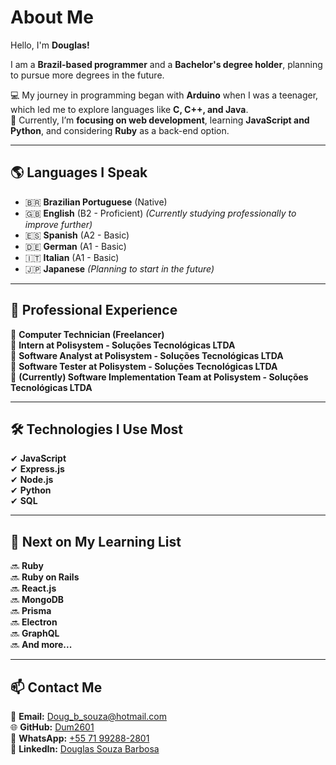 # **About Me**  

Hello, I'm **Douglas!**  

I am a **Brazil-based programmer** and a **Bachelor's degree holder**, planning to pursue more degrees in the future.  

💻 My journey in programming began with **Arduino** when I was a teenager, which led me to explore languages like **C, C++, and Java**.  
🚀 Currently, I’m **focusing on web development**, learning **JavaScript and Python**, and considering **Ruby** as a back-end option.  

---

## **🌎 Languages I Speak**  
- 🇧🇷 **Brazilian Portuguese** (Native)  
- 🇬🇧 **English** (B2 - Proficient) *(Currently studying professionally to improve further)*  
- 🇪🇸 **Spanish** (A2 - Basic)  
- 🇩🇪 **German** (A1 - Basic)  
- 🇮🇹 **Italian** (A1 - Basic)  
- 🇯🇵 **Japanese** *(Planning to start in the future)*  

---

## **💼 Professional Experience**  
🔹 **Computer Technician (Freelancer)**  
🔹 **Intern at Polisystem - Soluções Tecnológicas LTDA**  
🔹 **Software Analyst at Polisystem - Soluções Tecnológicas LTDA**  
🔹 **Software Tester at Polisystem - Soluções Tecnológicas LTDA**  
🔹 **(Currently) Software Implementation Team at Polisystem - Soluções Tecnológicas LTDA**  

---

## **🛠️ Technologies I Use Most**  
✔ **JavaScript**  
✔ **Express.js**  
✔ **Node.js**  
✔ **Python**  
✔ **SQL**  

---

## **📌 Next on My Learning List**  
🔜 **Ruby**  
🔜 **Ruby on Rails**  
🔜 **React.js**  
🔜 **MongoDB**  
🔜 **Prisma**  
🔜 **Electron**  
🔜 **GraphQL**  
🔜 **And more...**  

---

## 📫 **Contact Me**  
📧 **Email:** [Doug_b_souza@hotmail.com](mailto:Doug_b_souza@hotmail.com)  
🌐 **GitHub:** [Dum2601](https://github.com/Dum2601)  
📱 **WhatsApp:** [+55 71 99288-2801](https://wa.me/5571992882801)  
🔗 **LinkedIn:** [Douglas Souza Barbosa](https://www.linkedin.com/in/douglas-souza-barbosa-2698b31b9/)  
